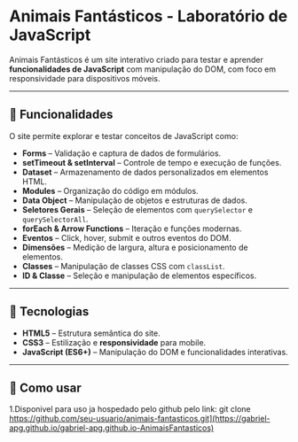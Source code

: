 # Animais Fantásticos - Laboratório de JavaScript



Animais Fantásticos é um site interativo criado para testar e aprender **funcionalidades de JavaScript** com manipulação do DOM, com foco em responsividade para dispositivos móveis.

---

## 🚀 Funcionalidades

O site permite explorar e testar conceitos de JavaScript como:

- **Forms** – Validação e captura de dados de formulários.
- **setTimeout & setInterval** – Controle de tempo e execução de funções.
- **Dataset** – Armazenamento de dados personalizados em elementos HTML.
- **Modules** – Organização do código em módulos.
- **Data Object** – Manipulação de objetos e estruturas de dados.
- **Seletores Gerais** – Seleção de elementos com `querySelector` e `querySelectorAll`.
- **forEach & Arrow Functions** – Iteração e funções modernas.
- **Eventos** – Click, hover, submit e outros eventos do DOM.
- **Dimensões** – Medição de largura, altura e posicionamento de elementos.
- **Classes** – Manipulação de classes CSS com `classList`.
- **ID & Classe** – Seleção e manipulação de elementos específicos.

---

## 🎨 Tecnologias

- **HTML5** – Estrutura semântica do site.
- **CSS3** – Estilização e **responsividade** para mobile.
- **JavaScript (ES6+)** – Manipulação do DOM e funcionalidades interativas.

---

## 📁 Como usar

1.Disponivel para uso ja hospedado pelo github pelo link:
git clone https://github.com/seu-usuario/animais-fantasticos.git](https://gabriel-apg.github.io/gabriel-apg.github.io-AnimaisFantasticos)
